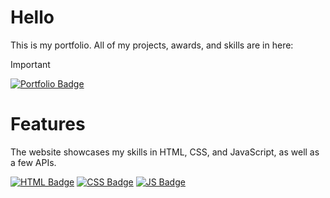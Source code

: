 # Hello
This is my portfolio. All of my projects, awards, and skills are in here:

> [!IMPORTANT] 
> [![Portfolio Badge](https://img.shields.io/badge/Site%20de%20Portif%C3%B3lio-00FF7F?style=for-the-badge&labelColor=00FF7F&logoColor=black)](https://nalabportfolio.netlify.app)

# Features
<p>The website showcases my skills in HTML, CSS, and JavaScript, as well as a few APIs.</p>

[![HTML Badge](https://img.shields.io/badge/HTML5-E34F26?style=for-the-badge&logo=html5&logoColor=white)](#)
[![CSS Badge](https://img.shields.io/badge/CSS3-1572B6?style=for-the-badge&logo=css3&logoColor=white)](#)
[![JS Badge](https://img.shields.io/badge/JavaScript-F7DF1E?style=for-the-badge&logo=javascript&logoColor=black)](#)
